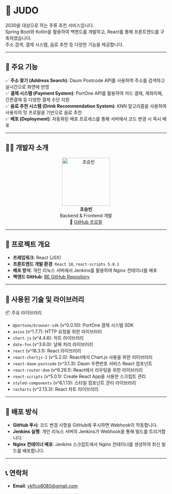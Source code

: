 # 📝 JUDO

2030을 대상으로 하는 주류 추천 서비스입니다.  
Spring Boot와 Kotlin을 활용하여 백엔드를 개발하고, React를 통해 프론트엔드를 구축하였습니다.  
주소 검색, 결제 시스템, 음료 추천 등 다양한 기능을 제공합니다.

---

## 🌟 주요 기능

✅ **주소 찾기 (Address Search)**: Daum Postcode API를 사용하여 주소를 검색하고 실시간으로 화면에 반영  
✅ **결제 시스템 (Payment System)**: PortOne API를 활용하여 카드 결제, 계좌이체, 간편결제 등 다양한 결제 수단 지원  
✅ **음료 추천 시스템 (Drink Recommendation System)**: KNN 알고리즘을 사용하여 사용자의 맛 프로필을 기반으로 음료 추천  
✅ **배포 (Deployment)**: 자동화된 배포 프로세스를 통해 서버에서 코드 변경 시 즉시 배포  

---

## 👨‍💻 개발자 소개

<div align="center">
  <img src="https://avatars.githubusercontent.com/u/67574367?s=150&v=4" alt="조승빈" width="150">
  <br>
  <strong>조승빈</strong>
  <br>
  Backend & Frontend 개발
  <br>
  🔗 <a href="https://github.com/vkflco08">GitHub 프로필</a>
</div>

---

## 🚀 프로젝트 개요
- **프레임워크**: React (JSX)
- **프론트엔드 개발 환경**: `React 18`, `react-scripts 5.0.1`
- **배포 방식**: 개인 리눅스 서버에서 Jenkins를 활용하여 Nginx 컨테이너를 배포  
- **백엔드 GitHub**: [BE GitHub Repository](https://github.com/alco-lic/judo-BE)

---

## 📌 사용된 기술 및 라이브러리

📦 주요 라이브러리
- `@portone/browser-sdk` (v^0.0.10): PortOne 결제 시스템 SDK
- `axios` (v^1.7.7): HTTP 요청을 위한 라이브러리
- `chart.js` (v^4.4.6): 차트 라이브러리
- `date-fns` (v^3.6.0): 날짜 처리 라이브러리
- `react` (v^18.3.1): React 라이브러리
- `react-chartjs-2` (v^5.2.0): React에서 Chart.js 사용을 위한 라이브러리
- `react-daum-postcode` (v^3.1.3): Daum 우편번호 서비스 React 컴포넌트
- `react-router-dom` (v^6.26.1): React에서 라우팅을 위한 라이브러리
- `react-scripts` (v^5.0.1): Create React App을 사용한 스크립트 관리
- `styled-components` (v^6.1.13): 스타일 컴포넌트 관리 라이브러리
- `recharts` (v^2.13.3): React 차트 라이브러리

---

## 🚀 배포 방식
- **GitHub 푸시**: 코드 변경 사항을 GitHub에 푸시하면 Webhook이 작동합니다.
- **Jenkins 실행**: 개인 리눅스 서버의 Jenkins가 Webhook을 통해 빌드를 트리거합니다.
- **Nginx 컨테이너 배포**: Jenkins 스크립트에서 Nginx 컨테이너를 생성하여 최신 빌드를 배포합니다.

---

## 📞 연락처
- **Email**: [vkflco8080@gmail.com](mailto:vkflco8080@gmail.com)
